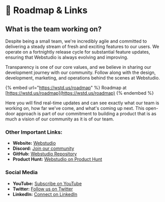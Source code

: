 # 🔗 Roadmap & Links

## What is the team working on?

Despite being a small team, we're incredibly agile and committed to delivering a steady stream of fresh and exciting features to our users. We operate on a fortnightly release cycle for substantial feature updates, ensuring that Webstudio is always evolving and improving.

Transparency is one of our core values, and we believe in sharing our development journey with our community. Follow along with the design, development, marketing, and operations behind the scenes at Webstudio.

{% embed url="https://wstd.us/roadmap" %}
Roadmap at [https://wstd.us/roadmap](https://wstd.us/roadmap)
{% endembed %}

Here you will find real-time updates and can see exactly what our team is working on, how far we've come, and what's coming up next. This open-door approach is part of our commitment to building a product that is as much a vision of our community as it is of our team.



### **Other Important Links:**

* **Website:** [Webstudio](https://webstudio.is/)
* **Discord:** [Join our community](https://wstd.us/community)
* **GitHub:** [Webstudio Repository](https://github.com/webstudio-is/webstudio-community/discussions)
* **Product Hunt:** [Webstudio on Product Hunt](https://www.producthunt.com/products/webstudio)

### Social Media

* **YouTube:** [Subscribe on YouTube](https://www.youtube.com/@getwebstudio?sub\_confirmation=1)
* **Twitter:** [Follow us on Twitter](https://twitter.com/getwebstudio)
* **LinkedIn:** [Connect on LinkedIn](https://www.linkedin.com/company/webstudio-inc/)
